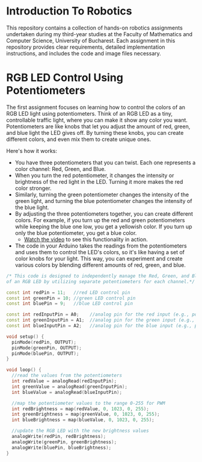 # Introduction To Robotics
This repository contains a collection of hands-on robotics assignments undertaken during my third-year studies at the Faculty of Mathematics and Computer Science, University of Bucharest. Each assignment in this repository provides clear requirements, detailed implementation instructions, and includes the code and image files necessary.
# RGB LED Control Using Potentiometers

The first assignment focuses on learning how to control the colors of an RGB LED light using potentiometers. Think of an RGB LED as a tiny, controllable traffic light, where you can make it show any color you want. Potentiometers are like knobs that let you adjust the amount of red, green, and blue light the LED gives off. By turning these knobs, you can create different colors, and even mix them to create unique ones.

Here's how it works:

* You have three potentiometers that you can twist. Each one represents a color channel: Red, Green, and Blue.
* When you turn the red potentiometer, it changes the intensity or brightness of the red light in the LED. Turning it more makes the red color stronger.
* Similarly, turning the green potentiometer changes the intensity of the green light, and turning the blue potentiometer changes the intensity of the blue light.
* By adjusting the three potentiometers together, you can create different colors. For example, if you turn up the red and green potentiometers while keeping the blue one low, you get a yellowish color. If you turn up only the blue potentiometer, you get a blue color.
  * [Watch the video](https://www.youtube.com/shorts/Y7U4Y1t5gCs) to see this functionality in action.
* The code in your Arduino takes the readings from the potentiometers and uses them to control the LED's colors, so it's like having a set of color knobs for your light. This way, you can experiment and create various colors by blending different amounts of red, green, and blue.

```cpp
/* This code is designed to independently manage the Red, Green, and Blue channels
of an RGB LED by utilizing separate potentiometers for each channel.*/

const int redPin = 11;   //red LED control pin
const int greenPin = 10; //green LED control pin
const int bluePin = 9;   //blue LED control pin

const int redInputPin = A0;    //analog pin for the red input (e.g., potentiometer)
const int greenInputPin = A1;  //analog pin for the green input (e.g., potentiometer)
const int blueInputPin = A2;   //analog pin for the blue input (e.g., potentiometer)

void setup() {
  pinMode(redPin, OUTPUT);
  pinMode(greenPin, OUTPUT);
  pinMode(bluePin, OUTPUT);
}

void loop() {
  //read the values from the potentiometers
  int redValue = analogRead(redInputPin);
  int greenValue = analogRead(greenInputPin);
  int blueValue = analogRead(blueInputPin);

  //map the potentiometer values to the range 0-255 for PWM
  int redBrightness = map(redValue, 0, 1023, 0, 255);
  int greenBrightness = map(greenValue, 0, 1023, 0, 255);
  int blueBrightness = map(blueValue, 0, 1023, 0, 255);

  //update the RGB LED with the new brightness values
  analogWrite(redPin, redBrightness);
  analogWrite(greenPin, greenBrightness);
  analogWrite(bluePin, blueBrightness);
}
```
